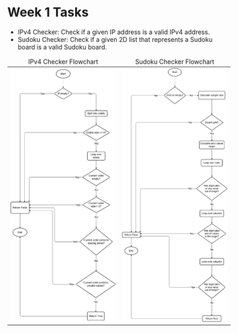 # Week 1 Tasks

- IPv4 Checker: Check if a given IP address is a valid IPv4 address.
- Sudoku Checker: Check if a given 2D list that represents a Sudoku board is a valid Sudoku board.

<table>
    <thead>
        <td align="center">IPv4 Checker Flowchart</td>
        <td align="center">Sudoku Checker Flowchart</td>
    </thead>
    <tr>
        <td width="50%">
            <img src="ipv4/IPv4%20Checker%20Flowchart.png" alt="IPv4 Checker Flowchart" title="IPv4 Checker Flowchart"/>
        </td>
        <td width="50%">
            <img src="sudoku/Sudoku%20Checker%20Flowchart.png" alt="Sudoku Checker Flowchart" title="Sudoku Checker Flowchart"/>
        </td>
    </tr>
</table>